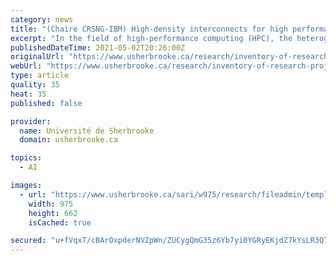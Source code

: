 ```yaml
---
category: news
title: "(Chaire CRSNG-IBM) High-density interconnects for high performance computing and artificial intelligence"
excerpt: "In the field of high-performance computing (HPC), the heterogeneous integration of electronic chips on a single low-cost organic substrate allows to i"
publishedDateTime: 2021-05-02T20:26:00Z
originalUrl: "https://www.usherbrooke.ca/research/inventory-of-research-projects/projet/571/"
webUrl: "https://www.usherbrooke.ca/research/inventory-of-research-projects/projet/571/"
type: article
quality: 35
heat: 35
published: false

provider:
  name: Université de Sherbrooke
  domain: usherbrooke.ca

topics:
  - AI

images:
  - url: "https://www.usherbrooke.ca/sari/w975/research/fileadmin/templates/research/images/random_accueil/accueil-recherche_.jpg"
    width: 975
    height: 662
    isCached: true

secured: "u+fVqxT/cBArOxpderNVZpWn/ZUCygQmG35z6Yb7yi0YGRyEKjdZ7kYsLR3QTb3J38m0+4LzedCNkJFC2ZNiHnePqWvCoFJNBvdKhnk96Plb89pgt9oOmdfrx3glL4Y6F/BWuqyHhbHBUbMejJMFtz5mXsuEltKU80QMpPiO85Y6ED8V/N37SPw9pP+Y5d4P7TsSRdjLnCocm/2EPNOUnhSRRqvR6D2d4YX9CqAg2yJK2QYQ06AUTY9JP1T+2IijUNqlkS0yI1pax+BbULqYgNnBB+AZa+n1E99AyrEN6dHfMtAaCvFBNYpS/qZ0RwPP3jDulID57p+3UK1aI8BrMVoK6WV602MABkdXRd0ffyE=;+conjubwsfE5IfqbjOG68A=="
---
```


